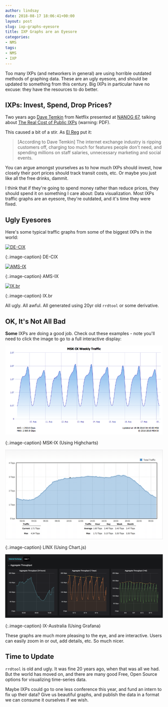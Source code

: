```yaml
---
author: lindsay
date: 2018-08-17 18:06:41+00:00
layout: post
slug: ixp-graphs-eyesore
title: IXP Graphs are an Eyesore
categories:
- NMS
tags:
- NMS
- IXP
---
```


Too many IXPs (and networkers in general) are using horrible outdated methods of graphing data. These are an ugly eyesore, and should be updated to something from this century. Big IXPs in particular have no excuse: they have the resources to do better.

## IXPs: Invest, Spend, Drop Prices?

Two years ago [Dave Temkin](https://twitter.com/dtemkin) from Netflix presented at [NANOG 67](https://nanog.org/meetings/nanog67/home), talking about [The Real Cost of Public IXPs](https://www.nanog.org/sites/default/files/Temkin_The_Real_Cost.pdf) (warning: PDF).

This caused a bit of a stir. As [El Reg](https://www.theregister.co.uk/2016/06/20/netflix_picks_fight_with_internet_exchange_industry/) put it:

> [According to Dave Temkin] The internet exchange industry is ripping customers off, charging too much for features people don't need, and spending millions on staff salaries, unnecessary marketing and social events.

You can argue amongst yourselves as to how much IXPs should invest, how closely their port prices should track transit costs, etc. Or maybe you just like all the free drinks, dammit.

I think that if they're going to spend money rather than reduce prices, they should spend it on something I care about: Data visualization. Most IXPs traffic graphs are an eyesore, they're outdated, and it's time they were fixed.

## Ugly Eyesores

Here's some typical traffic graphs from some of the biggest IXPs in the world:

[![DE-CIX](https://www.de-cix.net/traffic_FRA-1month-1170-400.png)](https://www.de-cix.net/en/locations/germany/frankfurt/statistics)

{:.image-caption}
DE-CIX

[![AMS-IX](https://stats.ams-ix.net/cgi-bin/stats/16all?log=totalall;png=yearly)](https://ams-ix.net/technical/statistics)

{:.image-caption}
AMS-IX

[![IX.br](https://old.ix.br/images/pix/agregado_bps1-daily1.png)](https://ix.br)

{:.image-caption}
IX.br

All ugly. All awful. All generated using 20yr old `rrdtool` or some derivative.

## OK, It's Not All Bad

**Some** IXPs are doing a good job. Check out these examples - note you'll need to click the image to go to a full interactive display:

[![MSK-IX](/assets/2018/08/msk-ix.png)](https://www.msk-ix.ru/en/traffic/)

{:.image-caption}
MSK-IX (Using Highcharts)

[![LINX](/assets/2018/08/linx.png)](https://portal.linx.net)

{:.image-caption}
LINX (Using Chart.js)

[![IX-AU](/assets/2018/08/ix-au.png)](https://metrics.ix.asn.au)

{:.image-caption}
IX-Australia (Using Grafana)

These graphs are much more pleasing to the eye, and are interactive. Users can easily zoom in or out, add details, etc. So much nicer.

## Time to Update

`rrdtool` is old and ugly. It was fine 20 years ago, when that was all we had. But the world has moved on, and there are many good Free, Open Source options for visualizing time-series data.

Maybe IXPs could go to one less conference this year, and fund an intern to fix up their data? Give us beautiful graphs, and publish the data in a format we can consume it ourselves if we wish.
